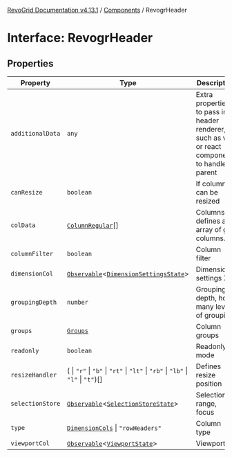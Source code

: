 [RevoGrid Documentation v4.13.1](README.md) / [Components](Namespace.Components.md) / RevogrHeader

# Interface: RevogrHeader

## Properties

| Property | Type | Description | Defined in |
| ------ | ------ | ------ | ------ |
| `additionalData` | `any` | Extra properties to pass into header renderer, such as vue or react components to handle parent | [src/components.d.ts:494](https://github.com/revolist/revogrid/blob/4ebc7221c475d12b7f731e54908af9eefb855c73/src/components.d.ts#L494) |
| `canResize` | `boolean` | If columns can be resized | [src/components.d.ts:498](https://github.com/revolist/revogrid/blob/4ebc7221c475d12b7f731e54908af9eefb855c73/src/components.d.ts#L498) |
| `colData` | [`ColumnRegular`](Interface.ColumnRegular.md)[] | Columns - defines an array of grid columns. | [src/components.d.ts:502](https://github.com/revolist/revogrid/blob/4ebc7221c475d12b7f731e54908af9eefb855c73/src/components.d.ts#L502) |
| `columnFilter` | `boolean` | Column filter | [src/components.d.ts:506](https://github.com/revolist/revogrid/blob/4ebc7221c475d12b7f731e54908af9eefb855c73/src/components.d.ts#L506) |
| `dimensionCol` | [`Observable`](TypeAlias.Observable.md)\<[`DimensionSettingsState`](Interface.DimensionSettingsState.md)\> | Dimension settings X | [src/components.d.ts:510](https://github.com/revolist/revogrid/blob/4ebc7221c475d12b7f731e54908af9eefb855c73/src/components.d.ts#L510) |
| `groupingDepth` | `number` | Grouping depth, how many levels of grouping | [src/components.d.ts:514](https://github.com/revolist/revogrid/blob/4ebc7221c475d12b7f731e54908af9eefb855c73/src/components.d.ts#L514) |
| `groups` | [`Groups`](TypeAlias.Groups.md) | Column groups | [src/components.d.ts:518](https://github.com/revolist/revogrid/blob/4ebc7221c475d12b7f731e54908af9eefb855c73/src/components.d.ts#L518) |
| `readonly` | `boolean` | Readonly mode | [src/components.d.ts:522](https://github.com/revolist/revogrid/blob/4ebc7221c475d12b7f731e54908af9eefb855c73/src/components.d.ts#L522) |
| `resizeHandler` | ( \| `"r"` \| `"b"` \| `"rt"` \| `"lt"` \| `"rb"` \| `"lb"` \| `"l"` \| `"t"`)[] | Defines resize position | [src/components.d.ts:526](https://github.com/revolist/revogrid/blob/4ebc7221c475d12b7f731e54908af9eefb855c73/src/components.d.ts#L526) |
| `selectionStore` | [`Observable`](TypeAlias.Observable.md)\<[`SelectionStoreState`](TypeAlias.SelectionStoreState.md)\> | Selection, range, focus | [src/components.d.ts:530](https://github.com/revolist/revogrid/blob/4ebc7221c475d12b7f731e54908af9eefb855c73/src/components.d.ts#L530) |
| `type` | [`DimensionCols`](TypeAlias.DimensionCols.md) \| `"rowHeaders"` | Column type | [src/components.d.ts:534](https://github.com/revolist/revogrid/blob/4ebc7221c475d12b7f731e54908af9eefb855c73/src/components.d.ts#L534) |
| `viewportCol` | [`Observable`](TypeAlias.Observable.md)\<[`ViewportState`](Interface.ViewportState.md)\> | Viewport X | [src/components.d.ts:538](https://github.com/revolist/revogrid/blob/4ebc7221c475d12b7f731e54908af9eefb855c73/src/components.d.ts#L538) |
